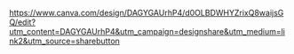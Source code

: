 https://www.canva.com/design/DAGYGAUrhP4/d0OLBDWHYZrixQ8waijsGQ/edit?utm_content=DAGYGAUrhP4&utm_campaign=designshare&utm_medium=link2&utm_source=sharebutton
